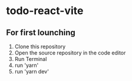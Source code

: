 # todo-react-vite

## For first lounching

1. Clone this repository
2. Open the source repository in the code editor
2. Run Terminal
3. run 'yarn'
4. run 'yarn dev'

